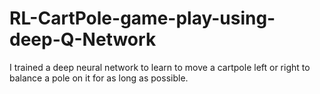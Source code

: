# RL-CartPole-game-play-using-deep-Q-Network
I trained a deep neural network to learn to move a cartpole left or right to balance a pole on it for as long as possible.
